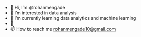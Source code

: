 - 👋 Hi, I’m @rohanmengade
- 👀 I’m interested in data analysis
- 🌱 I’m currently learning data analytics and machine learning
- 💞️ 
- 📫 How to reach me rohanmengade10@gmail.com

<!---
rohanmengade/rohanmengade is a ✨ special ✨ repository because its `README.md` (this file) appears on your GitHub profile.
You can click the Preview link to take a look at your changes.
--->
